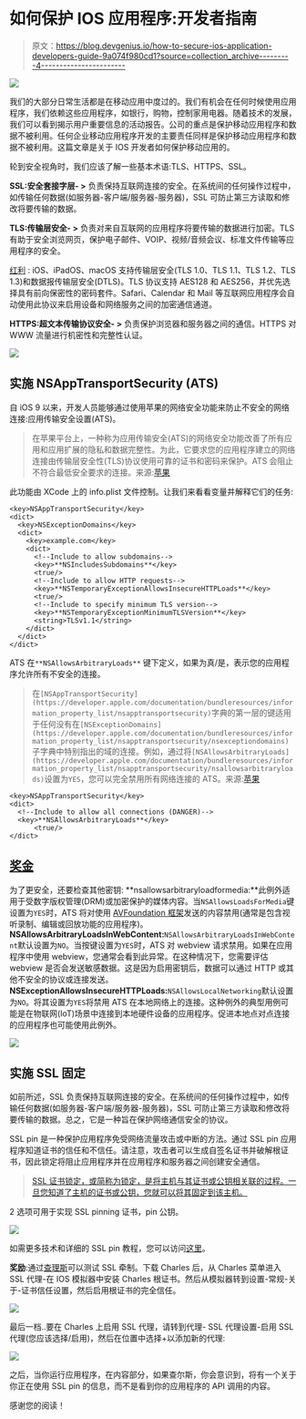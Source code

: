 # 如何保护 IOS 应用程序:开发者指南

> 原文：<https://blog.devgenius.io/how-to-secure-ios-application-developers-guide-9a074f980cd1?source=collection_archive---------4----------------------->

![](img/bb0d34f06feb77c9aa0ee11c15825eb8.png)

我们的大部分日常生活都是在移动应用中度过的。我们有机会在任何时候使用应用程序，我们依赖这些应用程序，如银行，购物，控制家用电器。随着技术的发展，我们可以看到揭示用户重要信息的活动报告。公司的重点是保护移动应用程序和数据不被利用。任何企业移动应用程序开发的主要责任同样是保护移动应用程序和数据不被利用。这篇文章是关于 IOS 开发者如何保护移动应用的。

轮到安全视角时，我们应该了解一些基本术语:TLS、HTTPS、SSL。

**SSL:安全套接字层- >** 负责保持互联网连接的安全。在系统间的任何操作过程中，如传输任何数据(如服务器-客户端/服务器-服务器)，SSL 可防止第三方读取和修改将要传输的数据。

**TLS:传输层安全- >** 负责对来自互联网的应用程序将要传输的数据进行加密。TLS 有助于安全浏览网页，保护电子邮件、VOIP、视频/音频会议、标准文件传输等应用程序的安全。

[红利](https://support.apple.com/en-gb/guide/security/sec100a75d12/web) : iOS、iPadOS、macOS 支持传输层安全(TLS 1.0、TLS 1.1、TLS 1.2、TLS 1.3)和数据报传输层安全(DTLS)。TLS 协议支持 AES128 和 AES256，并优先选择具有前向保密性的密码套件。Safari、Calendar 和 Mail 等互联网应用程序会自动使用此协议来启用设备和网络服务之间的加密通信通道。

**HTTPS:超文本传输协议安全- >** 负责保护浏览器和服务器之间的通信。HTTPS 对 WWW 流量进行机密性和完整性认证。

![](img/0bd1a35b8de05ff3a3ee429f8d5fda16.png)

## 实施 NSAppTransportSecurity (ATS)

自 iOS 9 以来，开发人员能够通过使用苹果的网络安全功能来防止不安全的网络连接:应用传输安全设置(ATS)。

> 在苹果平台上，一种称为应用传输安全(ATS)的网络安全功能改善了所有应用和应用扩展的隐私和数据完整性。为此，它要求您的应用程序建立的网络连接由传输层安全性(TLS)协议使用可靠的证书和密码来保护。ATS 会阻止不符合最低安全要求的连接。来源:[苹果](https://developer.apple.com/documentation/security/preventing_insecure_network_connections)

此功能由 XCode 上的 info.plist 文件控制。让我们来看看变量并解释它们的任务:

```
<key>NSAppTransportSecurity</key>
<dict>
  <key>NSExceptionDomains</key>
  <dict>
    <key>example.com</key>
    <dict>
      <!--Include to allow subdomains-->
      <key>**NSIncludesSubdomains**</key>
      <true/>
      <!--Include to allow HTTP requests-->
      <key>**NSTemporaryExceptionAllowsInsecureHTTPLoads**</key>
      <true/>
      <!--Include to specify minimum TLS version-->
      <key>**NSTemporaryExceptionMinimumTLSVersion**</key>
      <string>TLSv1.1</string>
    </dict>
  </dict>
</dict>
```

ATS 在`**NSAllowsArbitraryLoads**` 键下定义，如果为真/是，表示您的应用程序允许所有不安全的连接。

> 在`[NSAppTransportSecurity](https://developer.apple.com/documentation/bundleresources/information_property_list/nsapptransportsecurity)`字典的第一层的键适用于任何没有在`[NSExceptionDomains](https://developer.apple.com/documentation/bundleresources/information_property_list/nsapptransportsecurity/nsexceptiondomains)`子字典中特别指出的域的连接。例如，通过将`[NSAllowsArbitraryLoads](https://developer.apple.com/documentation/bundleresources/information_property_list/nsapptransportsecurity/nsallowsarbitraryloads)`设置为`YES`，您可以完全禁用所有网络连接的 ATS。来源:[苹果](https://developer.apple.com/documentation/security/preventing_insecure_network_connections)

```
<key>NSAppTransportSecurity</key>
<dict>
  <!--Include to allow all connections (DANGER)-->
  <key>**NSAllowsArbitraryLoads**</key>
      <true/>
</dict>
```

## [奖金](https://www.nowsecure.com/blog/2017/08/31/security-analysts-guide-nsapptransportsecurity-nsallowsarbitraryloads-app-transport-security-ats-exceptions/)

为了更安全，还要检查其他密钥:
**nsallowsarbitraryloadformedia:**此例外适用于受数字版权管理(DRM)或加密保护的媒体内容。当`NSAllowsLoadsForMedia`键设置为`YES`时，ATS 将对使用 [AVFoundation 框架](https://developer.apple.com/documentation/avfoundation)发送的内容禁用(通常是包含视听录制、编辑或回放功能的应用程序)。
**NSAllowsArbitraryLoadsInWebContent:**`NSAllowsArbitraryLoadsInWebContent`默认设置为`NO`。当按键设置为`YES`时，ATS 对 webview 请求禁用。如果在应用程序中使用 webview，您通常会看到此异常。在这种情况下，您需要评估 webview 是否会发送敏感数据。这是因为启用密钥后，数据可以通过 HTTP 或其他不安全的协议或连接发送。
**NSExceptionAllowsInsecureHTTPLoads:**`NSAllowsLocalNetworking`默认设置为`NO`。将其设置为`YES`将禁用 ATS 在本地网络上的连接。这种例外的典型用例可能是在物联网(IoT)场景中连接到本地硬件设备的应用程序。促进本地点对点连接的应用程序也可能使用此例外。

![](img/8fc429d4a66c0c16871d0a9670572897.png)

## 实施 SSL 固定

如前所述，SSL 负责保持互联网连接的安全。在系统间的任何操作过程中，如传输任何数据(如服务器-客户端/服务器-服务器)，SSL 可防止第三方读取和修改将要传输的数据。总之，它是一种旨在保护网络通信安全的协议。

SSL pin 是一种保护应用程序免受网络流量攻击或中断的方法。通过 SSL pin 应用程序知道证书的信任和不信任。请注意，攻击者可以生成自签名证书并破解根证书，因此锁定将阻止应用程序并在应用程序和服务器之间创建安全通信。

> [SSL 证书锁定，或简称为锁定，是将主机与其证书或公钥相关联的过程。一旦您知道了主机的证书或公钥，您就可以将其固定到该主机。](https://www.raywenderlich.com/1484288-preventing-man-in-the-middle-attacks-in-ios-with-ssl-pinning)

2 选项可用于实现 SSL pinning 证书，pin 公钥。

![](img/b618613208c44c2aa9c3ab9ad34b4ba5.png)

如需更多技术和详细的 SSL pin 教程，您可以访问[这里](https://www.raywenderlich.com/1484288-preventing-man-in-the-middle-attacks-in-ios-with-ssl-pinning)。

**奖励**:通过[查理斯](https://www.charlesproxy.com)可以测试 SSL 牵制。下载 Charles 后，从 Charles 菜单进入 SSL 代理-在 IOS 模拟器中安装 Charles 根证书。然后从模拟器转到设置-常规-关于-证书信任设置，然后启用根证书的完全信任。

![](img/f548ca2695ecaa36d11a4ad820f6946b.png)

最后一档..要在 Charles 上启用 SSL 代理，请转到代理- SSL 代理设置-启用 SSL 代理(您应该选择/启用)，然后在位置中选择+以添加新的代理:

![](img/43f4af52fc8a54054cc35b47fed10ae3.png)

之后，当你运行应用程序，在内容部分，如果查尔斯，你会意识到，将有一个关于你正在使用 SSL pin 的信息，而不是看到你的应用程序的 API 调用的内容。

感谢您的阅读！